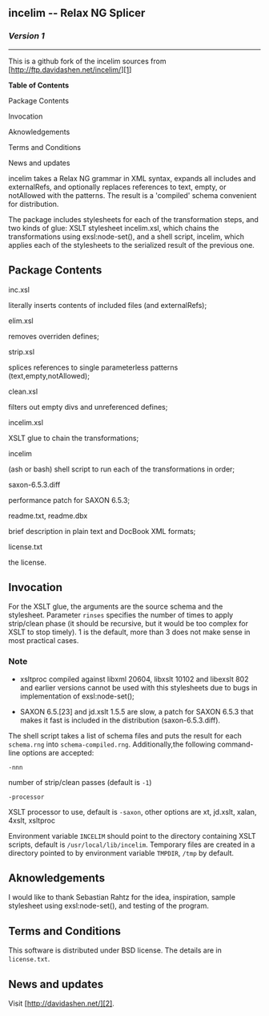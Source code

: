 ## incelim -- Relax NG Splicer

### _Version 1_

* * *

This is a github fork of the incelim sources from
[http://ftp.davidashen.net/incelim/][1]

   [1]: http://ftp.davidashen.net/incelim/

**Table of Contents**

Package Contents

Invocation

Aknowledgements

Terms and Conditions

News and updates

incelim takes a Relax NG grammar in XML syntax, expands all includes and
externalRefs, and optionally replaces references to text, empty, or notAllowed
with the patterns. The result is a 'compiled' schema convenient for
distribution.

The package includes stylesheets for each of the transformation steps, and two
kinds of glue: XSLT stylesheet incelim.xsl, which chains the transformations
using exsl:node-set(), and a shell script, incelim, which applies each of the
stylesheets to the serialized result of the previous one.

## Package Contents

inc.xsl


literally inserts contents of included files (and externalRefs);

elim.xsl


removes overriden defines;

strip.xsl


splices references to single parameterless patterns (text,empty,notAllowed);

clean.xsl


filters out empty divs and unreferenced defines;

incelim.xsl


XSLT glue to chain the transformations;

incelim


(ash or bash) shell script to run each of the transformations in order;

saxon-6.5.3.diff


performance patch for SAXON 6.5.3;

readme.txt, readme.dbx


brief description in plain text and DocBook XML formats;

license.txt


the license.

## Invocation

For the XSLT glue, the arguments are the source schema and the stylesheet.
Parameter `rinses` specifies the number of times to apply strip/clean phase
(it should be recursive, but it would be too complex for XSLT to stop timely).
1 is the default, more than 3 does not make sense in most practical cases.

### Note

  * xsltproc compiled against libxml 20604, libxslt 10102 and libexslt 802 and
earlier versions cannot be used with this stylesheets due to bugs in
implementation of exsl:node-set();

  * SAXON 6.5.[23] and jd.xslt 1.5.5 are slow, a patch for SAXON 6.5.3 that
makes it fast is included in the distribution (saxon-6.5.3.diff).

The shell script takes a list of schema files and puts the result for each
`schema.rng` into `schema-compiled.rng`. Additionally,the following command-
line options are accepted:

`-nnn`


number of strip/clean passes (default is `-1`)

`-processor`


XSLT processor to use, default is `-saxon`, other options are xt, jd.xslt,
xalan, 4xslt, xsltproc

Environment variable `INCELIM` should point to the directory containing XSLT
scripts, default is `/usr/local/lib/incelim`. Temporary files are created in a
directory pointed to by environment variable `TMPDIR`, `/tmp` by default.

## Aknowledgements

I would like to thank Sebastian Rahtz for the idea, inspiration, sample
stylesheet using exsl:node-set(), and testing of the program.

## Terms and Conditions

This software is distributed under BSD license. The details are in
`license.txt`.

## News and updates

Visit [http://davidashen.net/][2].

   [2]: http://davidashen.net/

